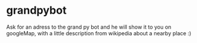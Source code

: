# grandpybot
Ask for an adress to the grand py bot and he will show it to you on googleMap, with a little description from wikipedia about a nearby place :) 
